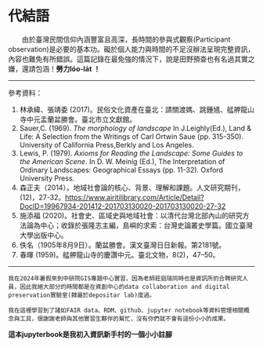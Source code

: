 # 代結語

&emsp;&emsp;由於臺灣民間信仰內涵豐富且高深，長時間的參與式觀察(Participant observation)是必要的基本功。礙於個人能力與時間的不足沒辦法呈現完整資訊，內容也難免有所錯誤。這篇記錄在最免強的情況下，說是田野預查也有名過其實之嫌，還請包涵！**勞力lóo-la̍t ！**

---
參考資料：

1. 林承緯、張靖委 (2017)。民俗文化資產在臺北：請關渡媽、跳鍾馗、艋舺龍山寺中元盂蘭盆勝會。臺北市立文獻館。
2. Sauer,C. (1969). *The morphology of landscape* In J.Leighly(Ed.), Land & Life: A Selection from the Writings of Carl Ortwin Saue (pp. 315-350). University of California Press,Berkly and Los Angeles.
3. Lewis, P. (1979). *Axioms for Reading the Landscape: Some Guides to the American Scene*. In D. W. Meinig (Ed.), The Interpretation of Ordinary Landscapes: Geographical Essays (pp. 11-32). Oxford University Press.
4. 森正夫（2014）。地域社會論的核心、背景、理解和課題。人文研究期刊，(12)，27-32。https://www.airitilibrary.com/Article/Detail?DocID=19967934-201412-201703130020-201703130020-27-32
5. 施添福 (2020)。社會史、區域史與地域社會：以清代台灣北部內山的研究方法論為中心；收錄於張隆志主編，島嶼的求索：台灣史論叢史學篇。國立臺灣大學出版中心。
6. 佚名（1905年8月9日）。蘭盆勝會。漢文臺灣日日新報。第2181號。
7. 春暉 (1959)。艋舺龍山寺的慶讚中元。臺北文物，8(2)，47–50。
---


```{tip}
我在2024年暑假來到中研院GIS專題中心實習，因為老師莊庭瑞同時也是資訊所的合聘研究人員，因此我絕大部分的時間都是在資創中心的data collaboration and digital preservation實驗室(隸屬於depositar lab)度過。

我在這裡學習到了諸如FAIR data、RDM、github、jupyter notebook等資料管理相關概念與工具，很謝謝老師與其他實習生夥伴的幫忙，沒有你們就不會有這份小小的成果。
```
**這本jupyterbook是我初入資訊新手村的一個小小註腳**
